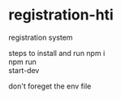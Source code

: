 # registration-hti
registration system 

steps to install and run 
npm i<br/> 
npm run<br/> start-dev<br/>  


don't foreget the env file
